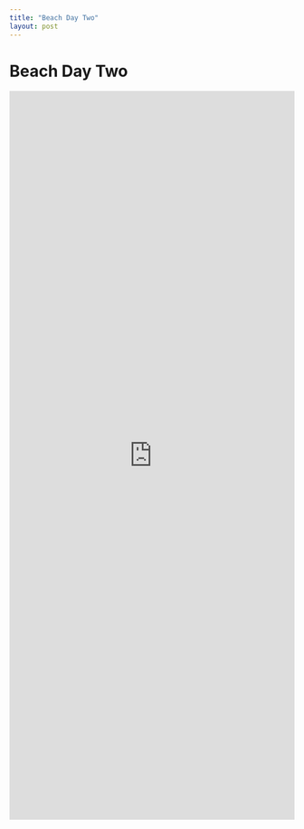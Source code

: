 ```yaml
---
title: "Beach Day Two"
layout: post
---
```

# Beach Day Two
<iframe width="100%" height="33%" sandbox="allow-same-origin allow-scripts allow-popups" title="Oct 25, 2021" src="https://video.ploud.jp/videos/embed/7e62f2d1-a14f-483e-86b0-7131b6e6cfea" frameborder="0" allowfullscreen></iframe>
